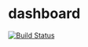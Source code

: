 # dashboard
[![Build Status](https://travis-ci.org/xiaosongluo/dashboard.svg?branch=master)](https://travis-ci.org/xiaosongluo/dashboard)